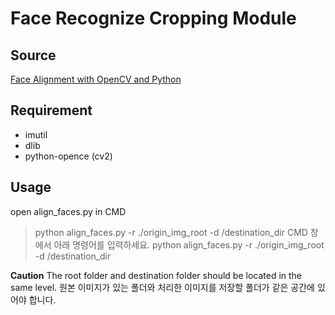 # Face Recognize Cropping Module

## Source
[Face Alignment with OpenCV and Python](https://www.pyimagesearch.com/2017/05/22/face-alignment-with-opencv-and-python/)

## Requirement
* imutil
* dlib  
* python-opence (cv2)


## Usage
open align_faces.py in CMD
> python align_faces.py -r ./origin_img_root -d /destination_dir
CMD 창에서 아래 명령어를 입력하세요.
> python align_faces.py -r ./origin_img_root -d /destination_dir


**Caution**
The root folder and destination folder should be located in the same level.
원본 이미지가 있는 폴더와 처리한 이미지를 저장할 폴더가 같은 공간에 있어야 합니다.
